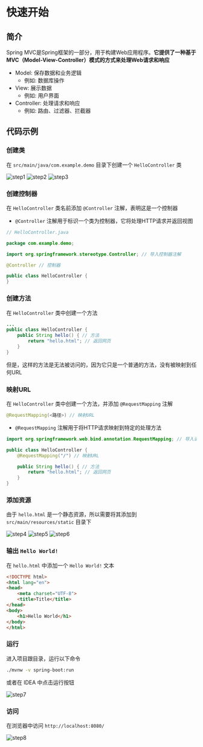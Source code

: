 # 快速开始

## 简介

Spring MVC是Spring框架的一部分，用于构建Web应用程序。**它提供了一种基于MVC（Model-View-Controller）模式的方式来处理Web请求和响应**

- Model: 保存数据和业务逻辑
    - 例如: 数据库操作
- View: 展示数据
    - 例如: 用户界面
- Controller: 处理请求和响应
    - 例如: 路由、过滤器、拦截器

## 代码示例

### 创建类

在 `src/main/java/com.example.demo` 目录下创建一个 `HelloController` 类

![step1](imgs/step1.png)
![step2](imgs/step2.png)
![step3](imgs/step3.png)

### 创建控制器

在 `HelloController` 类名前添加 `@Controller` 注解，表明这是一个控制器

- `@Controller` 注解用于标识一个类为控制器，它将处理HTTP请求并返回视图

```java
// HelloController.java

package com.example.demo;

import org.springframework.stereotype.Controller; // 导入控制器注解

@Controller // 控制器

public class HelloController {
}
```

### 创建方法

在 `HelloController` 类中创建一个方法

```java
...
public class HelloController {
    public String hello() { // 方法
        return "hello.html"; // 返回网页
    }
}
```

但是，这样的方法是无法被访问的，因为它只是一个普通的方法，没有被映射到任何URL

### 映射URL

在 `HelloController` 类中创建一个方法，并添加 `@RequestMapping` 注解

```java
@RequestMapping(<路径>) // 映射URL
```

- `@RequestMapping` 注解用于将HTTP请求映射到特定的处理方法

```java
import org.springframework.web.bind.annotation.RequestMapping; // 导入请求映射注解

public class HelloController {
    @RequestMapping("/") // 映射URL

    public String hello() { // 方法
        return "hello.html"; // 返回网页
    }
}
```

### 添加资源

由于 `hello.html` 是一个静态资源，所以需要将其添加到 `src/main/resources/static` 目录下

![step4](imgs/step4.png)
![step5](imgs/step5.png)
![step6](imgs/step6.png)

### 输出 `Hello World!`
在 `hello.html` 中添加一个 `Hello World!` 文本

```html
<!DOCTYPE html>
<html lang="en">
<head>
    <meta charset="UTF-8">
    <title>Title</title>
</head>
<body>
    <h1>Hello World</h1>
</body>
</html>
```

### 运行

进入项目跟目录，运行以下命令

```bash
./mvnw -v spring-boot:run
```

或者在 IDEA 中点击运行按钮

![step7](imgs/step7.png)

### 访问

在浏览器中访问 `http://localhost:8080/`

![step8](imgs/step8.png)